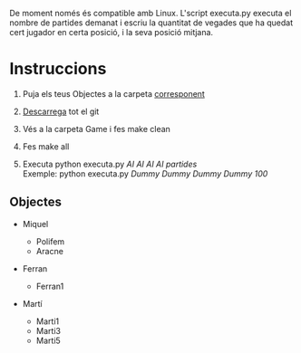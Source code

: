 De moment només és compatible amb Linux. L'script executa.py executa el nombre de partides demanat i escriu la quantitat
de vegades que ha quedat cert jugador en certa posició, i la seva posició mitjana.

# Instruccions

1. Puja els teus Objectes a la carpeta [corresponent](https://github.com/MiquelOrtega/OrkIslandArena/tree/master/Objectes/)

2. [Descarrega](https://github.com/MiquelOrtega/OrkIslandArena/archive/master.zip) tot el git

3. Vés a la carpeta Game i fes make clean

4. Fes make all

5. Executa python executa.py _AI AI AI AI partides_  
   Exemple: python executa.py _Dummy Dummy Dummy Dummy 100_

## Objectes

- Miquel

  - Polifem
  - Aracne
  
- Ferran

  - Ferran1

- Martí

   - Marti1
   - Marti3
   - Marti5
